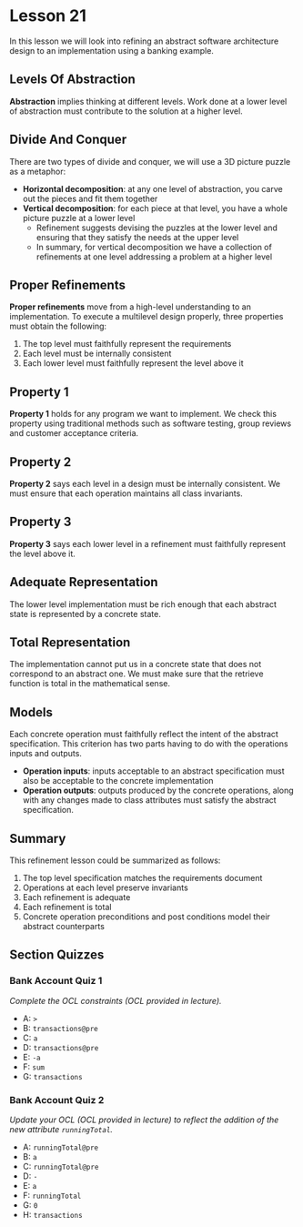 # Lesson 21

In this lesson we will look into refining an abstract software architecture design to an implementation using a banking example.

## Levels Of Abstraction

**Abstraction** implies thinking at different levels. Work done at a lower level of abstraction must contribute to the solution at a higher level.

## Divide And Conquer

There are two types of divide and conquer, we will use a 3D picture puzzle as a metaphor:

- **Horizontal decomposition**: at any one level of abstraction, you carve out the pieces and fit them together
- **Vertical decomposition**: for each piece at that level, you have a whole picture puzzle at a lower level
  - Refinement suggests devising the puzzles at the lower level and ensuring that they satisfy the needs at the upper level
  - In summary, for vertical decomposition we have a collection of refinements at one level addressing a problem at a higher level

## Proper Refinements

**Proper refinements** move from a high-level understanding to an implementation. To execute a multilevel design properly, three properties must obtain the following:

1. The top level must faithfully represent the requirements
2. Each level must be internally consistent
3. Each lower level must faithfully represent the level above it

## Property 1

**Property 1** holds for any program we want to implement. We check this property using traditional methods such as software testing, group reviews and customer acceptance criteria.

## Property 2

**Property 2** says each level in a design must be internally consistent. We must ensure that each operation maintains all class invariants.

## Property 3

**Property 3** says each lower level in a refinement must faithfully represent the level above it.

## Adequate Representation

The lower level implementation must be rich enough that each abstract state is represented by a concrete state.

## Total Representation

The implementation cannot put us in a concrete state that does not correspond to an abstract one. We must make sure that the retrieve function is total in the mathematical sense.

## Models

Each concrete operation must faithfully reflect the intent of the abstract specification. This criterion has two parts having to do with the operations inputs and outputs.

- **Operation inputs**: inputs acceptable to an abstract specification must also be acceptable to the concrete implementation
- **Operation outputs**: outputs produced by the concrete operations, along with any changes made to class attributes must satisfy the abstract specification.

## Summary

This refinement lesson could be summarized as follows:

1. The top level specification matches the requirements document
2. Operations at each level preserve invariants
3. Each refinement is adequate
4. Each refinement is total
5. Concrete operation preconditions and post conditions model their abstract counterparts

## Section Quizzes

### Bank Account Quiz 1

_Complete the OCL constraints (OCL provided in lecture)._

- A: `>`
- B: `transactions@pre`
- C: `a`
- D: `transactions@pre`
- E: `-a`
- F: `sum`
- G: `transactions`

### Bank Account Quiz 2

_Update your OCL (OCL provided in lecture) to reflect the addition of the new attribute `runningTotal`._

- A: `runningTotal@pre`
- B: `a`
- C: `runningTotal@pre`
- D: `-`
- E: `a`
- F: `runningTotal`
- G: `0`
- H: `transactions`
